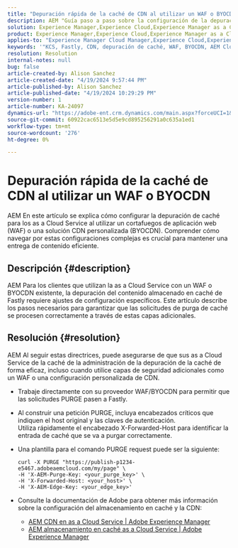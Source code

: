 ```yaml
---
title: "Depuración rápida de la caché de CDN al utilizar un WAF o BYOCDN"
description: AEM "Guía paso a paso sobre la configuración de la depuración de caché para los as a Cloud Service al utilizar un cortafuegos de aplicación web (WAF) o Traer su propia CDN (BYOCDN)".
solution: Experience Manager,Experience Cloud,Experience Manager as a Cloud Service
product: Experience Manager,Experience Cloud,Experience Manager as a Cloud Service
applies-to: "Experience Manager Cloud Manager,Experience Cloud,Experience Manager as a Cloud Service,Experience Manager 6.5"
keywords: '"KCS, Fastly, CDN, depuración de caché, WAF, BYOCDN, AEM Cloud Service AEM AEM, Imperva, proxy inverso, X-Forwarded-Host, X--Purge-Key, X--Edge-Key, comando curl, invalidación de caché".'
resolution: Resolution
internal-notes: null
bug: false
article-created-by: Alison Sanchez
article-created-date: "4/19/2024 9:57:44 PM"
article-published-by: Alison Sanchez
article-published-date: "4/19/2024 10:29:29 PM"
version-number: 1
article-number: KA-24097
dynamics-url: "https://adobe-ent.crm.dynamics.com/main.aspx?forceUCI=1&pagetype=entityrecord&etn=knowledgearticle&id=292d31d7-97fe-ee11-a1ff-6045bd006149"
source-git-commit: 60922cac6513e5d5e9cd895256291a0c635a1ed1
workflow-type: tm+mt
source-wordcount: '276'
ht-degree: 0%

---
```


# Depuración rápida de la caché de CDN al utilizar un WAF o BYOCDN


AEM En este artículo se explica cómo configurar la depuración de caché para los as a Cloud Service al utilizar un cortafuegos de aplicación web (WAF) o una solución CDN personalizada (BYOCDN). Comprender cómo navegar por estas configuraciones complejas es crucial para mantener una entrega de contenido eficiente.

## Descripción {#description}


AEM Para los clientes que utilizan la as a Cloud Service con un WAF o BYOCDN existente, la depuración del contenido almacenado en caché de Fastly requiere ajustes de configuración específicos. Este artículo describe los pasos necesarios para garantizar que las solicitudes de purga de caché se procesen correctamente a través de estas capas adicionales.


## Resolución {#resolution}


AEM Al seguir estas directrices, puede asegurarse de que sus as a Cloud Service de la caché de la administración de la depuración de la caché de forma eficaz, incluso cuando utilice capas de seguridad adicionales como un WAF o una configuración personalizada de CDN.

- Trabaje directamente con su proveedor WAF/BYOCDN para permitir que las solicitudes PURGE pasen a Fastly.
- Al construir una petición PURGE, incluya encabezados críticos que indiquen el host original y las claves de autenticación. <br>    Utiliza rápidamente el encabezado X-Forwarded-Host para identificar la entrada de caché que se va a purgar correctamente.
- Una plantilla para el comando PURGE request puede ser la siguiente:




  ```
  curl -X PURGE "https://publish-p1234-e5467.adobeaemcloud.com/my/page" \
  -H 'X-AEM-Purge-Key: <your_purge_key>' \
  -H 'X-Forwarded-Host: <your_host>' \
  -H 'X-AEM-Edge-Key: <your_edge_key>'
  ```




- Consulte la documentación de Adobe para obtener más información sobre la configuración del almacenamiento en caché y la CDN:
   - [AEM CDN en as a Cloud Service | Adobe Experience Manager](https://experienceleague.adobe.com/docs/experience-manager-cloud-service/implementing/content-delivery/cdn.html)
   - [AEM almacenamiento en caché as a Cloud Service | Adobe Experience Manager](https://experienceleague.adobe.com/docs/experience-manager-cloud-service/implementing/content-delivery/caching.html)

